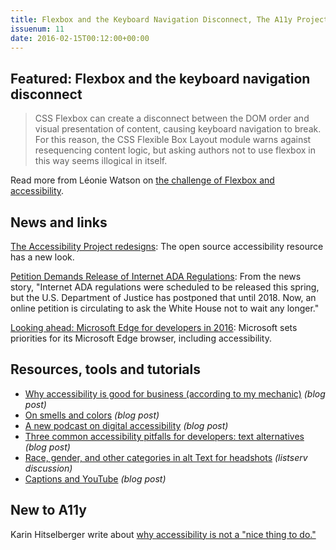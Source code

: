 ```yaml
---
title: Flexbox and the Keyboard Navigation Disconnect, The A11y Project Redesign, Captions and YouTube and More
issuenum: 11
date: 2016-02-15T00:12:00+00:00
---
```


## Featured: Flexbox and the keyboard navigation disconnect

> CSS Flexbox can create a disconnect between the DOM order and visual presentation of content, causing keyboard navigation to break. For this reason, the CSS Flexible Box Layout module warns against resequencing content logic, but asking authors not to use flexbox in this way seems illogical in itself.

Read more from Léonie Watson on [the challenge of Flexbox and accessibility](http://tink.uk/flexbox-the-keyboard-navigation-disconnect/).

## News and links

[The Accessibility Project redesigns](https://twitter.com/a11yproject/status/692360168387002373): The open source accessibility resource has a new look.

[Petition Demands Release of Internet ADA Regulations](http://kstp.com/news/stories/s4022227.shtml): From the news story, "Internet ADA regulations were scheduled to be released this spring, but the U.S. Department of Justice has postponed that until 2018. Now, an online petition is circulating to ask the White House not to wait any longer."

[Looking ahead: Microsoft Edge for developers in 2016](https://blogs.windows.com/msedgedev/2016/02/03/2016-platform-priorities/): Microsoft sets priorities for its Microsoft Edge browser, including accessibility.

## Resources, tools and tutorials

* [Why accessibility is good for business (according to my mechanic)](http://simplyaccessible.com/article/accessibility-according-to-my-mechanic/) _(blog post)_
* [On smells and colors](https://medium.com/@brownorama/on-smells-and-colors-c1b5a32b2293) _(blog post)_
* [A new podcast on digital accessibility](http://accessibleinsights.info/blog/2016/01/29/freshen-up-your-playlist-with-a-new-podcast-on-digital-accessibility/) _(blog post)_
* [Three common accessibility pitfalls for developers: text alternatives](http://simplyaccessible.com/article/three-pitfalls-text-alternatives/) _(blog post)_
* [Race, gender, and other categories in alt Text for headshots](http://webaim.org/discussion/mail_thread?thread=7326) _(listserv discussion)_
* [Captions and YouTube](http://www.webaxe.org/captions-and-youtube/) _(blog post)_

## New to A11y

Karin Hitselberger write about [why accessibility is not a "nice thing to do."](http://claimingcrip.blogspot.co.uk/2016/01/accessibility-is-not-nice-thing-to-do.html)